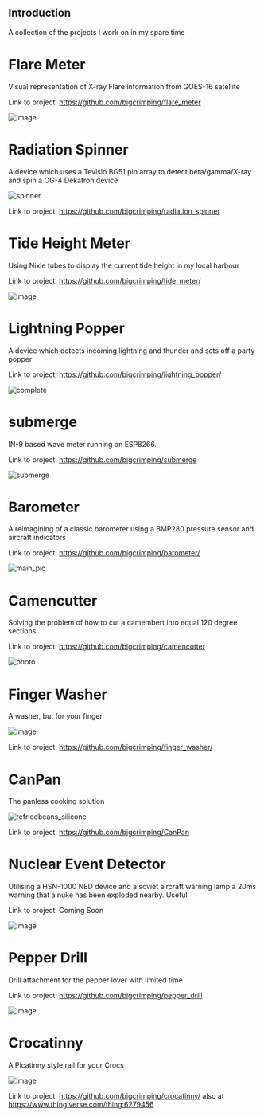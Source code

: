 ## Introduction

A collection of the projects I work on in my spare time

# Flare Meter

Visual representation of X-ray Flare information from GOES-16 satellite

Link to project: https://github.com/bigcrimping/flare_meter

![image](https://user-images.githubusercontent.com/74270551/180198689-856a7521-7ceb-471e-8b40-b6d9c847180a.png)

# Radiation Spinner

A device which uses a Tevisio BG51 pin array to detect beta/gamma/X-ray and spin a OG-4 Dekatron device

![spinner](https://github.com/bigcrimping/bigcrimping/assets/74270551/8ac0a657-a61d-4ec3-954a-0c5b0e55853e)

Link to project: https://github.com/bigcrimping/radiation_spinner

# Tide Height Meter

Using Nixie tubes to display the current tide height in my local harbour

Link to project: https://github.com/bigcrimping/tide_meter/

![image](https://github.com/bigcrimping/bigcrimping/assets/74270551/0fe76678-bbf9-4537-b2a7-b4f81fb6c4bc)

# Lightning Popper

A device which detects incoming lightning and thunder and sets off a party popper

Link to project: https://github.com/bigcrimping/lightning_popper/

![complete](https://github.com/bigcrimping/bigcrimping/assets/74270551/8dc8f1cd-deff-4cc8-b870-760c8646e2c6)

# submerge

IN-9 based wave meter running on ESP8266.

Link to project: https://github.com/bigcrimping/submerge

![submerge](https://github.com/bigcrimping/bigcrimping/assets/74270551/fd600207-9fcd-4a25-8b34-0804f7870bad)


# Barometer

A reimagining of a classic barometer using a BMP280 pressure sensor and aircraft indicators

Link to project: https://github.com/bigcrimping/barometer/

![main_pic](https://github.com/bigcrimping/bigcrimping/assets/74270551/2ae00b9c-c86c-422c-a013-b6bcabc0d514)


# Camencutter

Solving the problem of how to cut a camembert into equal 120 degree sections

Link to project: https://github.com/bigcrimping/camencutter

![photo](https://github.com/bigcrimping/bigcrimping/assets/74270551/d017fec4-91d8-4677-8b0f-196dd2af6842)

# Finger Washer

A washer, but for your finger

![image](https://github.com/bigcrimping/bigcrimping/assets/74270551/4ed27faf-2d20-4393-83cf-c06623951835)

Link to project: https://github.com/bigcrimping/finger_washer/

# CanPan

The panless cooking solution

![refriedbeans_silicone](https://github.com/user-attachments/assets/3edb5dcf-05ee-48b7-9dd6-43279eb4ce2e)

Link to project: https://github.com/bigcrimping/CanPan

# Nuclear Event Detector

Utilising a HSN-1000 NED device and a soviet aircraft warning lamp a 20ms warning that a nuke has been exploded nearby. Useful

Link to project: Coming Soon

![image](https://user-images.githubusercontent.com/74270551/180602561-18a4e819-66f3-47ea-8e1f-806eeda9c21f.png)

# Pepper Drill

Drill attachment for the pepper lover with limited time

Link to project: https://github.com/bigcrimping/pepper_drill

![image](https://user-images.githubusercontent.com/74270551/180445957-b12bb1a3-aec7-4521-8631-f4b6b8f7f7a3.png)

# Crocatinny

A Picatinny style rail for your Crocs

![image](https://github.com/bigcrimping/bigcrimping/assets/74270551/c236313c-fb21-4bd5-8ac2-a07d43394c58)

Link to project: https://github.com/bigcrimping/crocatinny/ also at https://www.thingiverse.com/thing:6279456


